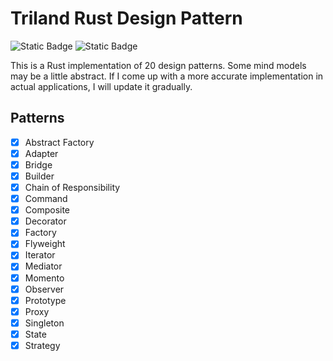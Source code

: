 # Triland Rust Design Pattern
![Static Badge](https://img.shields.io/badge/rust-1.76.0-orange)
![Static Badge](https://img.shields.io/badge/cestca-black)


This is a Rust implementation of  20 design patterns. Some mind models may be a little abstract. If I come up with a more accurate implementation in actual applications, I will update it gradually.
## Patterns

- [x] Abstract Factory
- [x] Adapter
- [x] Bridge
- [x] Builder
- [x] Chain of Responsibility
- [x] Command
- [x] Composite
- [x] Decorator
- [x] Factory
- [x] Flyweight
- [x] Iterator
- [x] Mediator
- [x] Momento
- [x] Observer
- [x] Prototype
- [x] Proxy
- [x] Singleton
- [x] State
- [x] Strategy